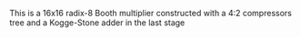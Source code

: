 This is a 16x16 radix-8 Booth multiplier constructed with a 4:2 compressors tree and a Kogge-Stone adder in the last stage
